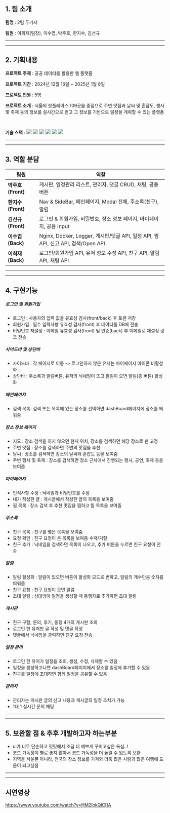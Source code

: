 ## 1. 팀 소개
**팀명** : 2팀 두가자

**팀원** : 이희재(팀장), 이수엽, 박주호, 한지수, 김선규
<hr />
<hr />

## 2. 기획내용
**프로젝트 주제** : 공공 데이터를 활용한 웹 플랫폼

**프로젝트 기간** : 2024년 12월 16일 ~ 2025년 1월 8일

**프로젝트 인원** : 5명

**프로젝트 소개** : 서울의 핫플레이스 109곳을 중점으로 주변 맛집과 날씨 및 혼잡도, 행사 및 축제 등의 정보를 실시간으로 얻고 그 정보를 기반으로 일정을 계획할 수 있는 플랫폼

<br/>

**기술 스택** :  <img src="https://img.shields.io/badge/Next-black?style=for-the-badge&logo=next.js&logoColor=white"> <img src="https://img.shields.io/badge/typescript-%23007ACC.svg?style=for-the-badge&logo=typescript&logoColor=white"> <img src="https://img.shields.io/badge/Tailwind_CSS-38B2AC?style=for-the-badge&logo=tailwind-css&logoColor=white"> <img src="https://img.shields.io/badge/Axios-5A29E4.svg?style=for-the-badge&logo=axios&logoColor=white" /> <img src="https://img.shields.io/badge/Zustand-3578E5.svg?style=for-the-badge&logo=Zustand&logoColor=white" /> <img src="https://img.shields.io/badge/React%20Hook%20Form-%23EC5990.svg?style=for-the-badge&logo=reacthookform&logoColor=white" /> 


<hr />
<hr />

## 3. 역할 분담
| **팀원**            | **역할**                                                                 |
|---------------------|--------------------------------------------------------------------------|
| **박주호 (Front)**  | 게시판, 일정관리 리스트, 관리자, 댓글 CRUD, 채팅, 공용 버튼                                                 |
| **한지수 (Front)**  | Nav & SideBar, 메인페이지, Modal 전체, 주소록(친구), 알림                                                |
| **김선규 (Front)**  | 로그인 & 회원가입, 비밀번호, 장소 정보 페이지, 마이페이지, 공용 Input                                      |
| **이수엽 (Back)**   | Nginx, Docker, Logger, 게시판/댓글 API, 일정 API, 찜 API, 신고 API, 검색/Open API                      |
| **이희재 (Back)**   | 로그인/회원가입 API, 유저 정보 수정 API, 친구 API, 알림 API, 채팅 API                                    |

<hr />
<hr />

## 4. 구현기능
##### 로그인 및 회원가입
- 로그인 : 사용자의 입력 값을 유효성 검사(front/back) 후 토큰 저장
- 회원가입 : 필수 입력사항 유효성 검사(front) 후 데이터를 DB에 전송
- 비밀번호 재설정 : 이메일 유효성 검사(front) 및 인증(back) 후 이메일로 재설정 링크 전송

##### 사이드바 및 상단바
- 사이드바 : 각 페이지로 이동 -> 로그인하지 않은 유저는 마이페이지 아이콘 비활성화
- 상단바 : 주소록과 알림버튼, 유저의 닉네임이 뜨고 알림이 오면 알림(종 버튼) 활성화

##### 메인페이지
- 검색 목록: 검색 또는 목록에 있는 장소를 선택하면 dashBoard페이지에 장소를 띄워줌

##### 장소 정보 페이지
- 지도 : 장소 검색을 하지 않으면 현재 위치, 장소를 검색하면 해당 장소로 핀 고정
- 주변 맛집 : 장소를 검색하면 주변의 맛집을 추천
- 날씨 : 장소를 검색하면 장소의 날씨와 혼잡도 등을 보여줌
- 주변 행사 및 축제 : 장소를 검색하면 장소 근처에서 진행되는 행사, 공연, 축제 등을 보여줌

##### 마이페이지
- 인적사항 수정 : 닉네임과 비밀번호를 수정
- 내가 작성한 글 : 게시글에서 작성한 글의 목록을 보여줌
- 찜 목록 : 장소 검색 후 추천 맛집을 찜하고 찜 목록을 보여줌

##### 주소록
- 친구 목록 : 친구를 맺은 목록을 보여줌
- 요청 확인 : 친구 요청이 온 목록을 보여줌 수락/거절
- 친구 추가 : 닉네임을 검색하면 목록이 나오고, 추가 버튼을 누르면 친구 요청이 전송

##### 알림
- 알림 활성화 : 알림이 있으면 버튼이 활성화 모드로 변하고, 알림의 개수만큼 숫자를 띄워줌
- 친구 요청 : 친구 요청이 오면 알림
- 초대 알림 : 상대방이 일정을 생성할 때 동행자로 추가하면 초대 알림

##### 게시판
- 친구 구함, 문의, 후기, 동행 4개의 게시판 조회
- 로그인 한 유저만 글 작성 및 댓글 작성
- 댓글에서 닉네임을 클릭하면 친구 요청 전송

##### 일정 관리
- 로그인 한 유저가 일정을 조회, 생성, 수정, 삭제할 수 있음
- 일정을 생성하고나면 dashBoard페이지에서 장소를 일정에 추가할 수 있음
- 친구를 일정에 초대하면 함께 일정을 공유할 수 있음

##### 관리자
- 관리자는 게시판 글의 신고 내용과 게시글의 일정 조치가 가능
- 1대 1 실시간 문의 채팅

<hr />
<hr />

## 5. 보완할 점 & 추후 개발하고자 하는부분
- ui가 너무 단순하고 밋밋해서 조금 더 예쁘게 꾸미고싶은 욕심..!
- 코드 가독성이 별로 좋지 않아서 코드 가독성을 더 높일 수 있도록 보완
- 지역을 서울뿐 아니라, 전국의 장소 정보를 가져와 더욱 많은 사람과 많은 여행에 도움이 되고싶음

<hr />
<hr />

## 시연영상
https://www.youtube.com/watch?v=HM2lbkQlCRA
